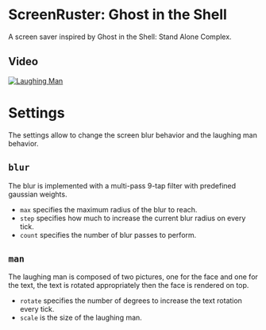ScreenRuster: Ghost in the Shell
================================
A screen saver inspired by Ghost in the Shell: Stand Alone Complex.

Video
-----
[![Laughing Man](https://img.youtube.com/vi/9frAnQvQCkI/0.jpg)](https://www.youtube.com/watch?v=9frAnQvQCkI)

Settings
========
The settings allow to change the screen blur behavior and the laughing man
behavior.

`blur`
------
The blur is implemented with a multi-pass 9-tap filter with predefined gaussian
weights.

- `max` specifies the maximum radius of the blur to reach.
- `step` specifies how much to increase the current blur radius on every tick.
- `count` specifies the number of blur passes to perform.

`man`
-----
The laughing man is composed of two pictures, one for the face and one for the
text, the text is rotated appropriately then the face is rendered on top.

- `rotate` specifies the number of degrees to increase the text rotation every
  tick.
- `scale` is the size of the laughing man.
